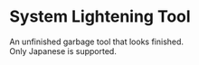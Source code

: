 # System Lightening Tool
An unfinished garbage tool that looks finished.
<br>Only Japanese is supported.

